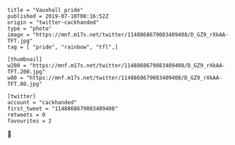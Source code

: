 ```
title = "Vauxhall pride"
published = 2019-07-10T08:16:52Z
origin = "twitter-cackhanded"
type = "photo"
image = "https://mnf.m17s.net/twitter/1148868679083409408/D_GZ9_rXkAA-TFT.jpg"
tag = [ "pride", "rainbow", "tfl",]

[thumbnail]
w200 = "https://mnf.m17s.net/twitter/1148868679083409408/D_GZ9_rXkAA-TFT.200.jpg"
w80 = "https://mnf.m17s.net/twitter/1148868679083409408/D_GZ9_rXkAA-TFT.80.jpg"

[twitter]
account = "cackhanded"
first_tweet = "1148868679083409408"
retweets = 0
favourites = 2
```

💖

<p class='image'><img src='https://mnf.m17s.net/twitter/1148868679083409408/D_GZ9_rXkAA-TFT.jpg' alt=''></p>

